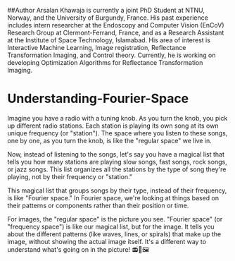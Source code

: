 ##Author 
Arsalan Khawaja is currently a joint PhD Student at NTNU, Norway, and the University of Burgundy, France. His past experience includes intern researcher at the Endoscopy and Computer Vision (EnCoV) Research Group at Clermont-Ferrand, France, and as a Research Assistant at the Institute of Space Technology, Islamabad. His area of interest is Interactive Machine Learning, Image registration, Reflectance Transformation Imaging, and Control theory. Currently, he is working on developing Optimization Algorithms for Reflectance Transformation Imaging.

# Understanding-Fourier-Space
Imagine you have a radio with a tuning knob. As you turn the knob, you pick up different radio stations. Each station is playing its own song at its own unique frequency (or "station"). The space where you listen to these songs, one by one, as you turn the knob, is like the "regular space" we live in.

Now, instead of listening to the songs, let's say you have a magical list that tells you how many stations are playing slow songs, fast songs, rock songs, or jazz songs. This list organizes all the stations by the type of song they're playing, not by their frequency or "station."

This magical list that groups songs by their type, instead of their frequency, is like "Fourier space." In Fourier space, we're looking at things based on their patterns or components rather than their position or time.

For images, the "regular space" is the picture you see. "Fourier space" (or "frequency space") is like our magical list, but for the image. It tells you about the different patterns (like waves, lines, or spirals) that make up the image, without showing the actual image itself. It's a different way to understand what's going on in the picture! 📻🎵🖼





